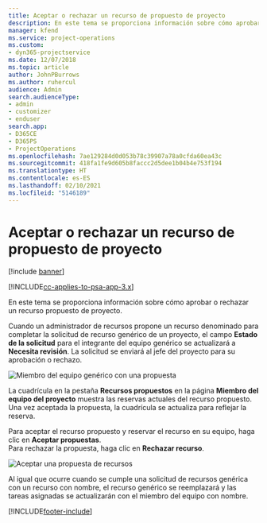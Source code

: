 ```yaml
---
title: Aceptar o rechazar un recurso de propuesto de proyecto
description: En este tema se proporciona información sobre cómo aprobar o rechazar un recurso propuesto de proyecto.
manager: kfend
ms.service: project-operations
ms.custom:
- dyn365-projectservice
ms.date: 12/07/2018
ms.topic: article
author: JohnPBurrows
ms.author: ruhercul
audience: Admin
search.audienceType:
- admin
- customizer
- enduser
search.app:
- D365CE
- D365PS
- ProjectOperations
ms.openlocfilehash: 7ae129284d0d053b78c39907a78a0cfda60ea43c
ms.sourcegitcommit: 418fa1fe9d605b8faccc2d5dee1b04b4e753f194
ms.translationtype: HT
ms.contentlocale: es-ES
ms.lasthandoff: 02/10/2021
ms.locfileid: "5146189"
---
```

# <a name="accept-or-reject-a-proposed-project-resource"></a>Aceptar o rechazar un recurso de propuesto de proyecto

[!include [banner](../includes/psa-now-project-operations.md)]

[!INCLUDE[cc-applies-to-psa-app-3.x](../includes/cc-applies-to-psa-app-3x.md)]

En este tema se proporciona información sobre cómo aprobar o rechazar un recurso propuesto de proyecto.

Cuando un administrador de recursos propone un recurso denominado para completar la solicitud de recurso genérico de un proyecto, el campo **Estado de la solicitud** para el integrante del equipo genérico se actualizará a **Necesita revisión**. La solicitud se enviará al jefe del proyecto para su aprobación o rechazo.

![Miembro del equipo genérico con una propuesta](media/RM-how-to-19.png)

La cuadrícula en la pestaña **Recursos propuestos** en la página **Miembro del equipo del proyecto** muestra las reservas actuales del recurso propuesto. Una vez aceptada la propuesta, la cuadrícula se actualiza para reflejar la reserva. 

Para aceptar el recurso propuesto y reservar el recurso en su equipo, haga clic en **Aceptar propuestas**.  
Para rechazar la propuesta, haga clic en **Rechazar recurso**.

![Aceptar una propuesta de recursos](media/RM-how-to-20.png) 

Al igual que ocurre cuando se cumple una solicitud de recursos genérica con un recurso con nombre, el recurso genérico se reemplazará y las tareas asignadas se actualizarán con el miembro del equipo con nombre.


[!INCLUDE[footer-include](../includes/footer-banner.md)]